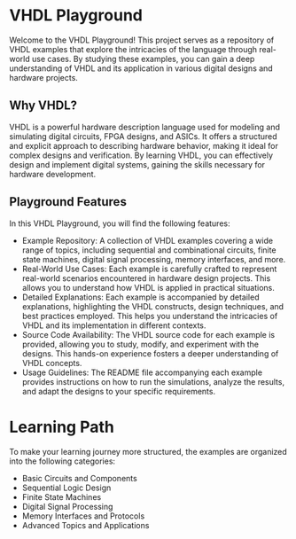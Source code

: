 # VHDL Playground
Welcome to the VHDL Playground! This project serves as a repository of VHDL examples that explore the intricacies of the language through real-world use cases. By studying these examples, you can gain a deep understanding of VHDL and its application in various digital designs and hardware projects.

## Why VHDL?
VHDL is a powerful hardware description language used for modeling and simulating digital circuits, FPGA designs, and ASICs. It offers a structured and explicit approach to describing hardware behavior, making it ideal for complex designs and verification. By learning VHDL, you can effectively design and implement digital systems, gaining the skills necessary for hardware development.

## Playground Features
In this VHDL Playground, you will find the following features:

* Example Repository: A collection of VHDL examples covering a wide range of topics, including sequential and combinational circuits, finite state machines, digital signal processing, memory interfaces, and more.
* Real-World Use Cases: Each example is carefully crafted to represent real-world scenarios encountered in hardware design projects. This allows you to understand how VHDL is applied in practical situations.
* Detailed Explanations: Each example is accompanied by detailed explanations, highlighting the VHDL constructs, design techniques, and best practices employed. This helps you understand the intricacies of VHDL and its implementation in different contexts.
* Source Code Availability: The VHDL source code for each example is provided, allowing you to study, modify, and experiment with the designs. This hands-on experience fosters a deeper understanding of VHDL concepts.
* Usage Guidelines: The README file accompanying each example provides instructions on how to run the simulations, analyze the results, and adapt the designs to your specific requirements.

# Learning Path
To make your learning journey more structured, the examples are organized into the following categories:

* Basic Circuits and Components
* Sequential Logic Design
* Finite State Machines
* Digital Signal Processing
* Memory Interfaces and Protocols
* Advanced Topics and Applications
